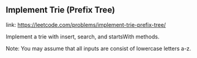 ## Implement Trie (Prefix Tree) 
link: <https://leetcode.com/problems/implement-trie-prefix-tree/>

Implement a trie with insert, search, and startsWith methods.



Note:
You may assume that all inputs are consist of lowercase letters a-z.
